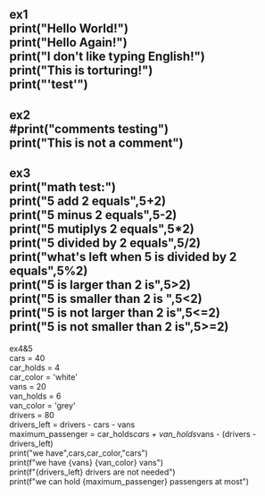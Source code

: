 ex1  
print("Hello World!")  
print("Hello Again!")  
print("I don't like typing English!")  
print("This is torturing!")  
print("'test'")  
---  
ex2  
#print("comments testing")   
print("This is not a comment")  
---  
ex3  
print("math test:")  
print("5 add 2 equals",5+2)  
print("5 minus 2 equals",5-2)  
print("5 mutiplys 2 equals",5*2)  
print("5 divided by 2 equals",5/2)  
print("what's left when 5 is divided by 2 equals",5%2)  
print("5 is larger than 2 is",5>2)  
print("5 is smaller than 2 is ",5<2)  
print("5 is not larger than 2 is",5<=2)  
print("5 is not smaller than 2 is",5>=2)  
--- 
ex4&5  
cars = 40  
car_holds = 4  
car_color = 'white'  
vans = 20  
van_holds = 6  
van_color = 'grey'  
drivers = 80  
drivers_left = drivers - cars - vans  
maximum_passenger = car_holds*cars + van_holds*vans - (drivers - drivers_left)  
print("we have",cars,car_color,"cars")  
print(f"we have {vans} {van_color} vans")  
print(f"{drivers_left} drivers are not needed")  
print(f"we can hold {maximum_passenger} passengers at most")  

